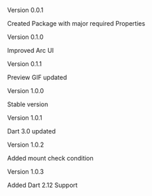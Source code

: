 Version 0.0.1 

Created Package with major required Properties

Version 0.1.0 

Improved Arc UI


Version 0.1.1

Preview GIF updated

Version 1.0.0

Stable version

Version 1.0.1

Dart 3.0 updated

Version 1.0.2

Added mount check condition

Version 1.0.3

Added Dart 2.12 Support